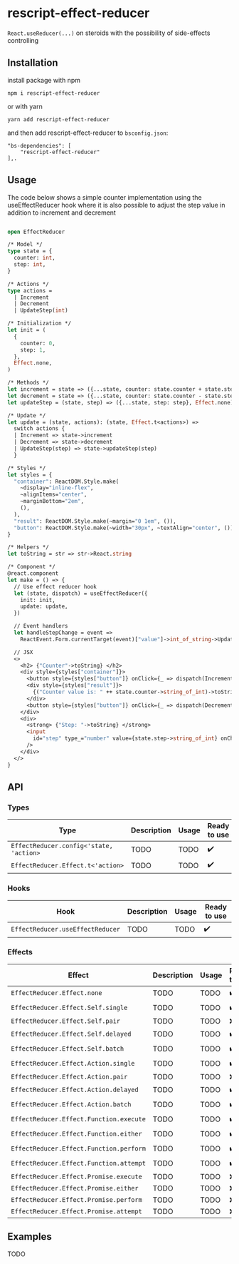 # rescript-effect-reducer

`React.useReducer(...)` on steroids with the possibility of side-effects controlling

## Installation

install package with npm

```
npm i rescript-effect-reducer
```

or with yarn

```
yarn add rescript-effect-reducer
```

and then add rescript-effect-reducer to `bsconfig.json`:

```
"bs-dependencies": [
    "rescript-effect-reducer"
],.
```

## Usage

The code below shows a simple counter implementation using the useEffectReducer hook 
where it is also possible to adjust the step value in addition to increment and decrement

```ocaml

open EffectReducer

/* Model */
type state = {
  counter: int,
  step: int,
}

/* Actions */
type actions =
  | Increment
  | Decrement
  | UpdateStep(int)

/* Initialization */
let init = (
  {
    counter: 0,
    step: 1,
  },
  Effect.none,
)

/* Methods */
let increment = state => ({...state, counter: state.counter + state.step}, Effect.none)
let decrement = state => ({...state, counter: state.counter - state.step}, Effect.none)
let updateStep = (state, step) => ({...state, step: step}, Effect.none)

/* Update */
let update = (state, actions): (state, Effect.t<actions>) =>
  switch actions {
  | Increment => state->increment
  | Decrement => state->decrement
  | UpdateStep(step) => state->updateStep(step)
  }

/* Styles */
let styles = {
  "container": ReactDOM.Style.make(
    ~display="inline-flex",
    ~alignItems="center",
    ~marginBottom="2em",
    (),
  ),
  "result": ReactDOM.Style.make(~margin="0 1em", ()),
  "button": ReactDOM.Style.make(~width="30px", ~textAlign="center", ()),
}

/* Helpers */
let toString = str => str->React.string

/* Component */
@react.component
let make = () => {
  // Use effect reducer hook
  let (state, dispatch) = useEffectReducer({
    init: init,
    update: update,
  })

  // Event handlers
  let handleStepChange = event =>
    ReactEvent.Form.currentTarget(event)["value"]->int_of_string->UpdateStep->dispatch

  // JSX
  <>
    <h2> {"Counter"->toString} </h2>
    <div style={styles["container"]}>
      <button style={styles["button"]} onClick={_ => dispatch(Increment)}> {"+"->toString} </button>
      <div style={styles["result"]}>
        {("Counter value is: " ++ state.counter->string_of_int)->toString}
      </div>
      <button style={styles["button"]} onClick={_ => dispatch(Decrement)}> {"-"->toString} </button>
    </div>
    <div>
      <strong> {"Step: "->toString} </strong>
      <input
        id="step" type_="number" value={state.step->string_of_int} onChange={handleStepChange}
      />
    </div>
  </>
}

```

## API

### Types

| Type                                    | Description | Usage | Ready to use       |
| --------------------------------------- | ----------- | ----- | ------------------ |
| `EffectReducer.config<'state, 'action>` | TODO        | TODO  | :heavy_check_mark: |
| `EffectReducer.Effect.t<'action>`       | TODO        | TODO  | :heavy_check_mark: |

### Hooks

| Hook                             | Description | Usage | Ready to use       |
| -------------------------------- | ----------- | ----- | ------------------ |
| `EffectReducer.useEffectReducer` | TODO        | TODO  | :heavy_check_mark: |

### Effects

| Effect                                  | Description | Usage | Ready to use       |
| --------------------------------------- | ----------- | ----- | ------------------ |
| `EffectReducer.Effect.none`             | TODO        | TODO  | :heavy_check_mark: |
| `EffectReducer.Effect.Self.single`      | TODO        | TODO  | :heavy_check_mark: |
| `EffectReducer.Effect.Self.pair`        | TODO        | TODO  | :x:                |
| `EffectReducer.Effect.Self.delayed`     | TODO        | TODO  | :heavy_check_mark: |
| `EffectReducer.Effect.Self.batch`       | TODO        | TODO  | :heavy_check_mark: |
| `EffectReducer.Effect.Action.single`    | TODO        | TODO  | :heavy_check_mark: |
| `EffectReducer.Effect.Action.pair`      | TODO        | TODO  | :x:                |
| `EffectReducer.Effect.Action.delayed`   | TODO        | TODO  | :heavy_check_mark: |
| `EffectReducer.Effect.Action.batch`     | TODO        | TODO  | :heavy_check_mark: |
| `EffectReducer.Effect.Function.execute` | TODO        | TODO  | :heavy_check_mark: |
| `EffectReducer.Effect.Function.either`  | TODO        | TODO  | :heavy_check_mark: |
| `EffectReducer.Effect.Function.perform` | TODO        | TODO  | :heavy_check_mark: |
| `EffectReducer.Effect.Function.attempt` | TODO        | TODO  | :heavy_check_mark: |
| `EffectReducer.Effect.Promise.execute`  | TODO        | TODO  | :x:                |
| `EffectReducer.Effect.Promise.either`   | TODO        | TODO  | :x:                |
| `EffectReducer.Effect.Promise.perform`  | TODO        | TODO  | :x:                |
| `EffectReducer.Effect.Promise.attempt`  | TODO        | TODO  | :x:                |

## Examples

TODO
